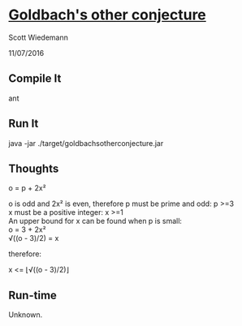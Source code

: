# [Goldbach's other conjecture](http://projecteuler.net/problem=46)
Scott Wiedemann

11/07/2016

## Compile It
ant


## Run It
java -jar ./target/goldbachsotherconjecture.jar

## Thoughts
o = p + 2x²

o is odd and 2x² is even, therefore p must be prime and odd: p >=3  
x must be a positive integer: x >=1  
An upper bound for x can be found when p is small:  
o = 3 + 2x²  
√((o - 3)/2) = x  

therefore:  

x <= ⌊√((o - 3)/2)⌋

## Run-time
Unknown.
